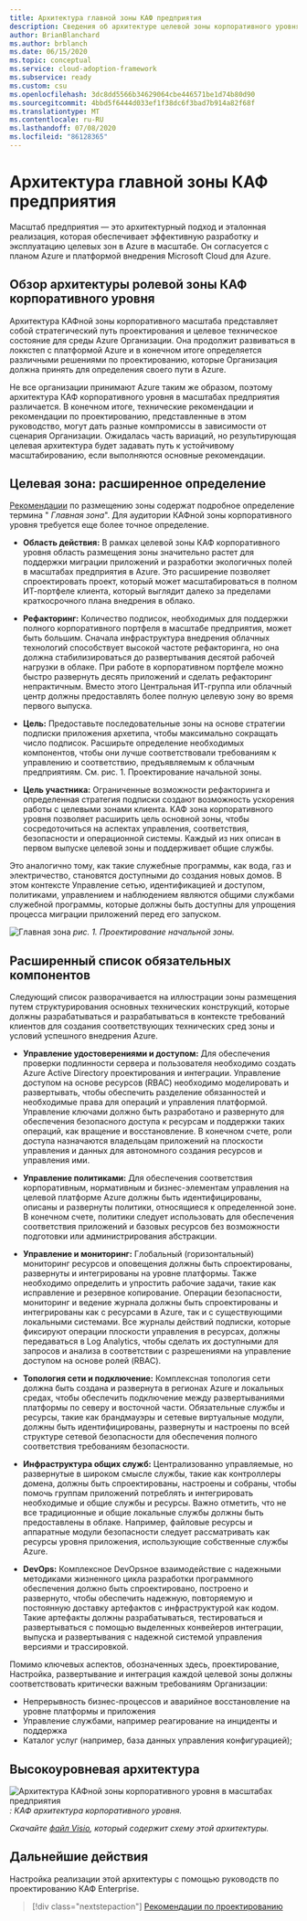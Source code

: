 ```yaml
---
title: Архитектура главной зоны КАФ предприятия
description: Сведения об архитектуре целевой зоны корпоративного уровня в инфраструктуре внедрения Microsoft Cloud для Azure.
author: BrianBlanchard
ms.author: brblanch
ms.date: 06/15/2020
ms.topic: conceptual
ms.service: cloud-adoption-framework
ms.subservice: ready
ms.custom: csu
ms.openlocfilehash: 3dc8dd5566b34629064cbe446571be1d74b80d90
ms.sourcegitcommit: 4bbd5f6444d033ef1f38dc6f3bad7b914a82f68f
ms.translationtype: MT
ms.contentlocale: ru-RU
ms.lasthandoff: 07/08/2020
ms.locfileid: "86128365"
---
```

<!-- cSpell:ignore CAF -->

# <a name="caf-enterprise-scale-landing-zone-architecture"></a>Архитектура главной зоны КАФ предприятия

Масштаб предприятия — это архитектурный подход и эталонная реализация, которая обеспечивает эффективную разработку и эксплуатацию целевых зон в Azure в масштабе. Он согласуется с планом Azure и платформой внедрения Microsoft Cloud для Azure.

## <a name="an-overview-of-caf-enterprise-scale-landing-zone-architecture"></a>Обзор архитектуры ролевой зоны КАФ корпоративного уровня

Архитектура КАФной зоны корпоративного масштаба представляет собой стратегический путь проектирования и целевое техническое состояние для среды Azure Организации. Она продолжит развиваться в локкстеп с платформой Azure и в конечном итоге определяется различными решениями по проектированию, которые Организация должна принять для определения своего пути в Azure.

Не все организации принимают Azure таким же образом, поэтому архитектура КАФ корпоративного уровня в масштабах предприятия различается. В конечном итоге, технические рекомендации и рекомендации по проектированию, представленные в этом руководство, могут дать разные компромиссы в зависимости от сценария Организации. Ожидалась часть вариаций, но результирующая целевая архитектура будет задавать путь к устойчивому масштабированию, если выполняются основные рекомендации.

## <a name="landing-zone-expanded-definition"></a>Целевая зона: расширенное определение

[Рекомендации](../../ready/considerations/index.md) по размещению зоны содержат подробное определение термина " _Главная зона_". Для аудитории КАФной зоны корпоративного уровня требуется еще более точное определение.

- **Область действия:** В рамках целевой зоны КАФ корпоративного уровня область размещения зоны значительно растет для поддержки миграции приложений и разработки экологичных полей в масштабах предприятия в Azure. Это расширение позволяет спроектировать проект, который может масштабироваться в полном ИТ-портфеле клиента, который выглядит далеко за пределами краткосрочного плана внедрения в облако.

- **Рефакторинг:** Количество подписок, необходимых для поддержки полного корпоративного портфеля в масштабе предприятия, может быть большим. Сначала инфраструктура внедрения облачных технологий способствует высокой частоте рефакторинга, но она должна стабилизироваться до развертывания десятой рабочей нагрузки в облаке. При работе в корпоративном портфеле можно быстро развернуть десять приложений и сделать рефакторинг непрактичным. Вместо этого Центральная ИТ-группа или облачный центр должны предоставлять более полную целевую зону во время первого выпуска.

- **Цель:** Предоставьте последовательные зоны на основе стратегии подписки приложения архетипа, чтобы максимально сокращать число подписок. Расширьте определение необходимых компонентов, чтобы они лучше соответствовали требованиям к управлению и соответствию, предъявляемым к облачным предприятиям. См. рис. 1. Проектирование начальной зоны.

- **Цель участника:** Ограниченные возможности рефакторинга и определенная стратегия подписки создают возможность ускорения работы с целевыми зонами клиента. КАФ зона корпоративного уровня позволяет расширить цель основной зоны, чтобы сосредоточиться на аспектах управления, соответствия, безопасности и операционной системы. Каждый из них описан в первом выпуске целевой зоны и поддерживает общие службы.

Это аналогично тому, как такие служебные программы, как вода, газ и электричество, становятся доступными до создания новых домов. В этом контексте Управление сетью, идентификацией и доступом, политиками, управлением и наблюдением являются общими службами служебной программы, которые должны быть доступны для упрощения процесса миграции приложений перед его запуском.

![Главная зона ](./media/lz-design.png)
 _рис. 1. Проектирование начальной зоны._

## <a name="expanded-list-of-requisite-components"></a>Расширенный список обязательных компонентов

Следующий список разворачивается на иллюстрации зоны размещения путем структурирования основных технических конструкций, которые должны разрабатываться и разрабатываться в контексте требований клиентов для создания соответствующих технических сред зоны и условий успешного внедрения Azure.

- **Управление удостоверениями и доступом:** Для обеспечения проверки подлинности сервера и пользователя необходимо создать Azure Active Directory проектирования и интеграции. Управление доступом на основе ресурсов (RBAC) необходимо моделировать и развертывать, чтобы обеспечить разделение обязанностей и необходимые права для операций и управления платформой. Управление ключами должно быть разработано и развернуто для обеспечения безопасного доступа к ресурсам и поддержки таких операций, как вращение и восстановление. В конечном счете, роли доступа назначаются владельцам приложений на плоскости управления и данных для автономного создания ресурсов и управления ими.

- **Управление политиками:** Для обеспечения соответствия корпоративным, нормативным и бизнес-элементам управления на целевой платформе Azure должны быть идентифицированы, описаны и развернуты политики, относящиеся к определенной зоне. В конечном счете, политики следует использовать для обеспечения соответствия приложений и базовых ресурсов без возможности подготовки или администрирования абстракции.

- **Управление и мониторинг:** Глобальный (горизонтальный) мониторинг ресурсов и оповещения должны быть спроектированы, развернуты и интегрированы на уровне платформы. Также необходимо определить и упростить рабочие задачи, такие как исправление и резервное копирование. Операции безопасности, мониторинг и ведение журнала должны быть спроектированы и интегрированы как с ресурсами в Azure, так и с существующими локальными системами. Все журналы действий подписки, которые фиксируют операции плоскости управления в ресурсах, должны передаваться в Log Analytics, чтобы сделать их доступными для запросов и анализа в соответствии с разрешениями на управление доступом на основе ролей (RBAC).

- **Топология сети и подключение:** Комплексная топология сети должна быть создана и развернута в регионах Azure и локальных средах, чтобы обеспечить подключение между развертываниями платформы по северу и восточной части. Обязательные службы и ресурсы, такие как брандмауэры и сетевые виртуальные модули, должны быть идентифицированы, развернуты и настроены по всей структуре сетевой безопасности для обеспечения полного соответствия требованиям безопасности.

- **Инфраструктура общих служб:** Централизованно управляемые, но развернутые в широком смысле службы, такие как контроллеры домена, должны быть спроектированы, настроены и собраны, чтобы помочь группам приложений потреблять и интегрировать необходимые и общие службы и ресурсы. Важно отметить, что не все традиционные и общие локальные службы должны быть предоставлены в облаке. Например, файловые ресурсы и аппаратные модули безопасности следует рассматривать как ресурсы уровня приложения, использующие собственные службы Azure.

- **DevOps:** Комплексное DevOpsное взаимодействие с надежными методиками жизненного цикла разработки программного обеспечения должно быть спроектировано, построено и развернуто, чтобы обеспечить надежную, повторяемую и постоянную доставку артефактов с инфраструктурой как кодом. Такие артефакты должны разрабатываться, тестироваться и развертываться с помощью выделенных конвейеров интеграции, выпуска и развертывания с надежной системой управления версиями и трассировкой.

Помимо ключевых аспектов, обозначенных здесь, проектирование, Настройка, развертывание и интеграция каждой целевой зоны должны соответствовать критически важным требованиям Организации:

- Непрерывность бизнес-процессов и аварийное восстановление на уровне платформы и приложения
- Управление службами, например реагирование на инциденты и поддержка
- Каталог услуг (например, база данных управления конфигурацией);

## <a name="high-level-architecture"></a>Высокоуровневая архитектура

![Архитектура КАФной зоны корпоративного уровня в масштабах предприятия ](./media/ns-arch.png)
 _: КАФ архитектура корпоративного уровня._

_Скачайте [файл Visio](https://github.com/microsoft/CloudAdoptionFramework/blob/master/ready/enterprise-scale-architecture.vsdx), который содержит схему этой архитектуры._

## <a name="next-steps"></a>Дальнейшие действия

Настройка реализации этой архитектуры с помощью руководств по проектированию КАФ Enterprise.

> [!div class="nextstepaction"]
> [Рекомендации по проектированию](./design-guidelines.md)
